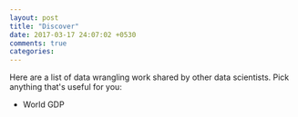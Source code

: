 ```yaml
---
layout: post
title: "Discover"
date: 2017-03-17 24:07:02 +0530
comments: true
categories:
---
```


Here are a list of data wrangling work shared by other data scientists. Pick anything that's useful for you:

- World GDP

